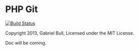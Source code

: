 PHP Git
=======

[![Build Status](https://secure.travis-ci.org/gavroche/php-git.png?branch=master)](http://travis-ci.org/gavroche/php-git)

Copyright 2013, Gabriel Bull, Licensed under the MIT License.

Doc will be coming.